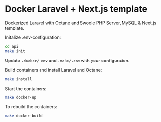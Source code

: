 # Docker Laravel + Next.js template
Dockerized Laravel with Octane and Swoole PHP Server, MySQL & Next.js template.

Initalize .env-configuration:
```bash
cd api
make init
```

Update `.docker/.env` and `.make/.env` with your configuration.

Build containers and install Laravel and Octane:

```bash
make install
```

Start the containers:

```bash
make docker-up
```

To rebuild the containers:

```bash
make docker-build
```